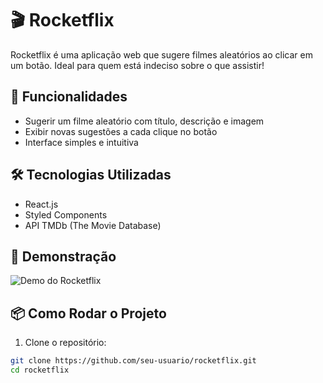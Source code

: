 # 🎬 Rocketflix

Rocketflix é uma aplicação web que sugere filmes aleatórios ao clicar em um botão. Ideal para quem está indeciso sobre o que assistir!

## 🚀 Funcionalidades

- Sugerir um filme aleatório com título, descrição e imagem
- Exibir novas sugestões a cada clique no botão
- Interface simples e intuitiva

## 🛠️ Tecnologias Utilizadas

- React.js
- Styled Components
- API TMDb (The Movie Database)

## 📸 Demonstração

![Demo do Rocketflix](<![Image](https://github.com/user-attachments/assets/964a5d3b-2d54-46f6-907b-9376546e69a7)>)

## 📦 Como Rodar o Projeto

1. Clone o repositório:

```bash
git clone https://github.com/seu-usuario/rocketflix.git
cd rocketflix
```

